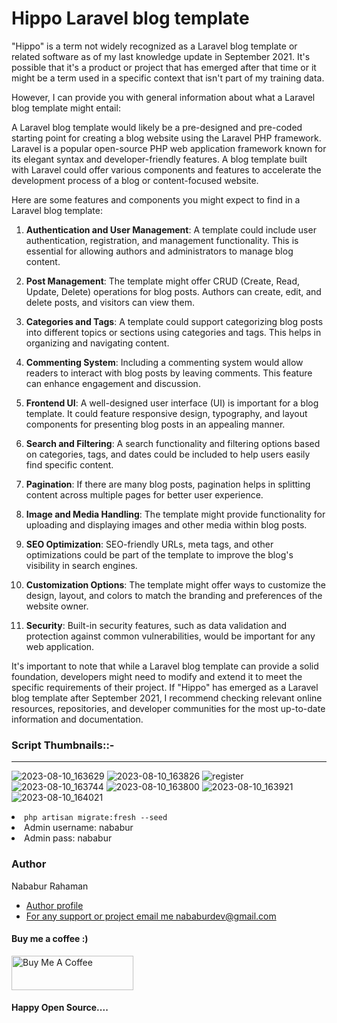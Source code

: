 
<h1>Hippo Laravel blog template  </h1>
<div class="script-details">
<p>"Hippo" is a term not widely recognized as a Laravel blog template or related software as of my last knowledge update in September 2021. It's possible that it's a product or project that has emerged after that time or it might be a term used in a specific context that isn't part of my training data.</p>

<p>However, I can provide you with general information about what a Laravel blog template might entail:</p>

<p>A Laravel blog template would likely be a pre-designed and pre-coded starting point for creating a blog website using the Laravel PHP framework. Laravel is a popular open-source PHP web application framework known for its elegant syntax and developer-friendly features. A blog template built with Laravel could offer various components and features to accelerate the development process of a blog or content-focused website.</p>

Here are some features and components you might expect to find in a Laravel blog template:

1. **Authentication and User Management**: A template could include user authentication, registration, and management functionality. This is essential for allowing authors and administrators to manage blog content.

2. **Post Management**: The template might offer CRUD (Create, Read, Update, Delete) operations for blog posts. Authors can create, edit, and delete posts, and visitors can view them.

3. **Categories and Tags**: A template could support categorizing blog posts into different topics or sections using categories and tags. This helps in organizing and navigating content.

4. **Commenting System**: Including a commenting system would allow readers to interact with blog posts by leaving comments. This feature can enhance engagement and discussion.

5. **Frontend UI**: A well-designed user interface (UI) is important for a blog template. It could feature responsive design, typography, and layout components for presenting blog posts in an appealing manner.

6. **Search and Filtering**: A search functionality and filtering options based on categories, tags, and dates could be included to help users easily find specific content.

7. **Pagination**: If there are many blog posts, pagination helps in splitting content across multiple pages for better user experience.

8. **Image and Media Handling**: The template might provide functionality for uploading and displaying images and other media within blog posts.

9. **SEO Optimization**: SEO-friendly URLs, meta tags, and other optimizations could be part of the template to improve the blog's visibility in search engines.

10. **Customization Options**: The template might offer ways to customize the design, layout, and colors to match the branding and preferences of the website owner.

11. **Security**: Built-in security features, such as data validation and protection against common vulnerabilities, would be important for any web application.

It's important to note that while a Laravel blog template can provide a solid foundation, developers might need to modify and extend it to meet the specific requirements of their project. If "Hippo" has emerged as a Laravel blog template after September 2021, I recommend checking relevant online resources, repositories, and developer communities for the most up-to-date information and documentation.

<h3>Script Thumbnails::-</h3>
 <hr>
 
![2023-08-10_163629](https://github.com/nababur/hippo-laravel-blog/assets/8381528/24983185-e30d-497f-a9e0-1b9962414b3e)
![2023-08-10_163826](https://github.com/nababur/hippo-laravel-blog/assets/8381528/c487e8bc-699a-4048-82a0-48b2d45519e5)
![register](https://github.com/nababur/hippo-laravel-blog/assets/8381528/9466baeb-fa1b-4820-9bfc-de9e7d1b8aeb)
![2023-08-10_163744](https://github.com/nababur/hippo-laravel-blog/assets/8381528/8aa6d7c0-8c44-493d-b225-8e576adfba28)
![2023-08-10_163800](https://github.com/nababur/hippo-laravel-blog/assets/8381528/e616478e-3d03-41a2-9ff4-830e4d7bbb08)
![2023-08-10_163921](https://github.com/nababur/hippo-laravel-blog/assets/8381528/a46454c8-a3d5-4a4d-93be-2f374e2cb4e2)
![2023-08-10_164021](https://github.com/nababur/hippo-laravel-blog/assets/8381528/510f0465-19d7-4be3-8012-9829239bfb01)




<div class='install-script'>
 <li><code>php artisan migrate:fresh --seed</code></li>
 <li>Admin username: nababur</li>
 <li>Admin pass: nababur</li>
 
 

</ul>

<h3>Author</h3>
<span>Nababur Rahaman</span>
<ul>
  <li><a href='https://github.com/nababur'>Author profile</a></li>
  <li><a href='mailto:nababurdev@gmail.com'>For any support or project email me nababurdev@gmail.com</a></li>
  
</ul>
<h4>Buy me a coffee :) </h4>
<p dir="auto">
  <a href="https://www.buymeacoffee.com/nababur" rel="nofollow">
    <img src="https://camo.githubusercontent.com/28aae05a0fba45679e8e27d90609601e249b64a5fe30dfef05495de4f4e318d4/68747470733a2f2f63646e2e6275796d6561636f666665652e636f6d2f627574746f6e732f76322f64656661756c742d79656c6c6f772e706e67" alt="Buy Me A Coffee" width="195" height="55" data-canonical-src="https://cdn.buymeacoffee.com/buttons/v2/default-yellow.png" style="max-width: 100%;">
  </a>
</p>

<h4>Happy Open Source....</h4>
</div>
